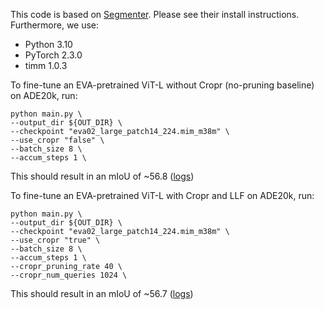 This code is based on [Segmenter](https://github.com/rstrudel/segmenter/blob/master/README.md). Please see their install instructions. Furthermore, we use:
- Python 3.10
- PyTorch 2.3.0
- timm 1.0.3

To fine-tune an EVA-pretrained ViT-L without Cropr (no-pruning baseline) on ADE20k, run:
```
python main.py \
--output_dir ${OUT_DIR} \
--checkpoint "eva02_large_patch14_224.mim_m38m" \
--use_cropr "false" \
--batch_size 8 \
--accum_steps 1 \
```
This should result in an mIoU of ~56.8 ([logs](../logs/segm_unpruned.txt))

To fine-tune an EVA-pretrained ViT-L with Cropr and LLF on ADE20k, run:
```
python main.py \
--output_dir ${OUT_DIR} \
--checkpoint "eva02_large_patch14_224.mim_m38m" \
--use_cropr "true" \
--batch_size 8 \
--accum_steps 1 \
--cropr_pruning_rate 40 \
--cropr_num_queries 1024 \
```
This should result in an mIoU of ~56.7 ([logs](../logs/segm_cropr_llf.txt))